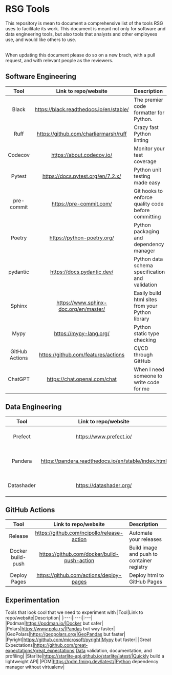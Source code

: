 # RSG Tools
This repository is mean to document a comprehensive list of the tools RSG uses to facilitate its work. This document is meant not only for software and data engineering tools, but also tools that analysts and other employees use, and would like others to use.<br/><br/>

When updating this document please do so on a new brach, with a pull request, and with relevant people as the reviewers.

## Software Engineering
|Tool|Link to repo/website|Description|
|:---:|:---:|:---|
|Black|https://black.readthedocs.io/en/stable/|The premier code formatter for Python.|
|Ruff|https://github.com/charliermarsh/ruff|Crazy fast Python linting|
|Codecov|https://about.codecov.io/|Monitor your test coverage|
|Pytest|https://docs.pytest.org/en/7.2.x/|Python unit testing made easy|
|pre-commit|https://pre-commit.com/|Git hooks to enforce quality code before committing|
|Poetry|https://python-poetry.org/|Python packaging and dependency manager|
|pydantic|https://docs.pydantic.dev/|Python data schema specification and validation|
|Sphinx|https://www.sphinx-doc.org/en/master/|Easily build html sites from your Python library|
|Mypy|https://mypy-lang.org/|Python static type checking|
|GitHub Actions|https://github.com/features/actions|CI/CD through GitHub|
|ChatGPT|https://chat.openai.com/chat|When I need someone to write code for me|


## Data Engineering
|Tool|Link to repo/website|Description|
|:---:|:---:|:---|
|Prefect|https://www.prefect.io/|Python data pipeline coordination|
|Pandera|https://pandera.readthedocs.io/en/stable/index.html|DataFrame type hinting and validation|
|Datashader|https://datashader.org/|Visualize BIG data quickly|


## GitHub Actions
|Tool|Link to repo/website|Description|
|:---:|:---:|:---|
|Release|https://github.com/ncipollo/release-action|Automate your releases|
|Docker build-push|https://github.com/docker/build-push-action|Build image and push to container registry|
|Deploy Pages|https://github.com/actions/deploy-pages|Deploy html to GitHub Pages|

## Experimentation
Tools that look cool that we need to experiment with
|Tool|Link to repo/website|Description|
|:---:|:---:|:---|
|Podman|https://podman.io/|Docker but safer|
|Polars|https://www.pola.rs/|Pandas but way faster|
|GeoPolars|https://geopolars.org/|GeoPandas but faster|
|Pyright|https://github.com/microsoft/pyright|Mypy but faster|
|Great Expectations|https://github.com/great-expectations/great_expectations|Data validation, documentation, and profiling|
|Starlite|https://starlite-api.github.io/starlite/latest/|Quickly build a lightweight API|
|PDM|https://pdm.fming.dev/latest/|Python dependency manager without virtualenv|
